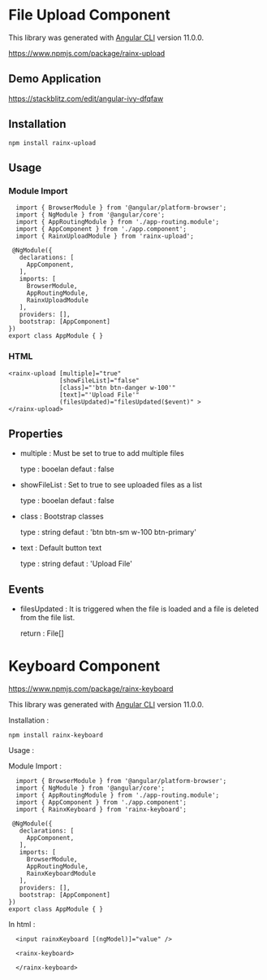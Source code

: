 # File Upload Component 

  This library was generated with [Angular CLI](https://github.com/angular/angular-cli) version 11.0.0.

  https://www.npmjs.com/package/rainx-upload
  
  ## Demo Application 

  https://stackblitz.com/edit/angular-ivy-dfqfaw

  ## Installation

    npm install rainx-upload
    
  ## Usage 
  
   ### Module Import
      
      import { BrowserModule } from '@angular/platform-browser';
      import { NgModule } from '@angular/core';
      import { AppRoutingModule } from './app-routing.module';
      import { AppComponent } from './app.component';
      import { RainxUploadModule } from 'rainx-upload';

     @NgModule({
       declarations: [
         AppComponent,
       ],
       imports: [
         BrowserModule,
         AppRoutingModule,
         RainxUploadModule
       ],
       providers: [],
       bootstrap: [AppComponent]
    })
    export class AppModule { }
    
   ### HTML
  
    <rainx-upload [multiple]="true" 
                  [showFileList]="false" 
                  [class]="'btn btn-danger w-100'" 
                  [text]="'Upload File'" 
                  (filesUpdated)="filesUpdated($event)" >
    </rainx-upload>
    
    
   ## Properties
   
   - multiple : Must be set to true to add multiple files
      
      type : booelan
      defaut : false
      
   
   - showFileList : Set to true to see uploaded files as a list
   
      type : booelan
      defaut : false
   
   - class : Bootstrap classes
   
      type : string
      defaut : 'btn btn-sm w-100 btn-primary'
   
   - text : Default button text
   
      type : string
      defaut : 'Upload File' 
   
   ## Events 
   
   - filesUpdated : It is triggered when the file is loaded and a file is deleted from the file list.
   
      return : File[] 
     
# Keyboard Component

 https://www.npmjs.com/package/rainx-keyboard

 This library was generated with [Angular CLI](https://github.com/angular/angular-cli) version 11.0.0.

 Installation :

    npm install rainx-keyboard
    
  Usage :
  
   Module Import :
      
      import { BrowserModule } from '@angular/platform-browser';
      import { NgModule } from '@angular/core';
      import { AppRoutingModule } from './app-routing.module';
      import { AppComponent } from './app.component';
      import { RainxKeyboard } from 'rainx-keyboard';

     @NgModule({
       declarations: [
         AppComponent,
       ],
       imports: [
         BrowserModule,
         AppRoutingModule,
         RainxKeyboardModule
       ],
       providers: [],
       bootstrap: [AppComponent]
    })
    export class AppModule { }
    
   In html :

      <input rainxKeyboard [(ngModel)]="value" />

      <rainx-keyboard>

      </rainx-keyboard>     
   
   

  
    
